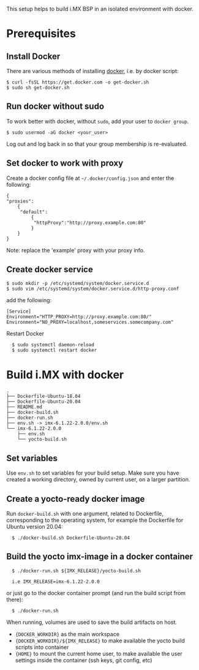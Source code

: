 
This setup helps to build i.MX BSP in an isolated environment with docker.

Prerequisites
=============

Install Docker
--------------

There are various methods of installing [docker], i.e. by docker script:
  ```{.sh}
  $ curl -fsSL https://get.docker.com -o get-docker.sh
  $ sudo sh get-docker.sh
  ```

Run docker without sudo
-----------------------

To work better with docker, without `sudo`, add your user to `docker group`.
  ```{.sh}
  $ sudo usermod -aG docker <your_user>
  ```

Log out and log back in so that your group membership is re-evaluated.

Set docker to work with proxy
-----------------------------

Create a docker config file at `~/.docker/config.json` and enter the following:

```{.sh}
{
"proxies":
    {
     "default":
         {
          "httpProxy":"http://proxy.example.com:80"
         }
    }
}
```
Note: replace the 'example' proxy with your proxy info.

Create docker service
---------------------
  ```{.sh}
  $ sudo mkdir -p /etc/systemd/system/docker.service.d
  $ sudo vim /etc/systemd/system/docker.service.d/http-proxy.conf
  ```

add the following:

```{.sh}
[Service]
Environment="HTTP_PROXY=http://proxy.example.com:80/"
Environment="NO_PROXY=localhost,someservices.somecompany.com"
```

Restart Docker

```{.sh}
  $ sudo systemctl daemon-reload
  $ sudo systemctl restart docker
```

Build i.MX with docker
======================
```{.sh}
.
├── Dockerfile-Ubuntu-18.04
├── Dockerfile-Ubuntu-20.04
├── README.md
├── docker-build.sh
├── docker-run.sh
├── env.sh -> imx-6.1.22-2.0.0/env.sh
└── imx-6.1.22-2.0.0
    ├── env.sh
    └── yocto-build.sh
```

Set variables
-------------

Use `env.sh` to set variables for your build setup. Make sure you have 
created a working directory, owned by current user, on a larger partition.

Create a yocto-ready docker image
---------------------------------

Run `docker-build.sh` with one argument, related to Dockerfile, corresponding 
to the operating system, for example the Dockerfile for Ubuntu version 20.04:

```{.sh}
  $ ./docker-build.sh Dockerfile-Ubuntu-20.04
```

Build the yocto imx-image in a docker container
-----------------------------------------------

```{.sh}
  $ ./docker-run.sh ${IMX_RELEASE}/yocto-build.sh

  i.e IMX_RELEASE=imx-6.1.22-2.0.0
```

or just go to the docker container prompt (and run the build script from there):

```{.sh}
  $ ./docker-run.sh
```

When running, volumes are used to save the build artifacts on host.
  - `{DOCKER_WORKDIR}` as the main workspace
  - `{DOCKER_WORKDIR}/${IMX_RELEASE}` to make available the yocto build scripts 
    into container
  - `{HOME}` to mount the current home user, to make available the user 
    settings inside the container (ssh keys, git config, etc)

[docker]: https://docs.docker.com/engine/install/ubuntu/ "DockerInstall/Ubuntu"
